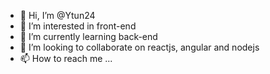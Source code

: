 - 👋 Hi, I’m @Ytun24
- 👀 I’m interested in front-end
- 🌱 I’m currently learning back-end
- 💞️ I’m looking to collaborate on reactjs, angular and nodejs
- 📫 How to reach me ...

<!---
Ytun24/Ytun24 is a ✨ special ✨ repository because its `README.md` (this file) appears on your GitHub profile.
You can click the Preview link to take a look at your changes.
--->

